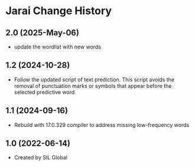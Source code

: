 Jarai Change History
====================
2.0 (2025-May-06)
----------------
* update the wordlist with new words

1.2 (2024-10-28)
----------------
* Follow the updated script of text prediction. This script avoids the removal of punctuation marks or symbols that appear before the selected predictive word.

1.1 (2024-09-16)
----------------
* Rebuild with 17.0.329 compiler to address missing low-frequency words

1.0 (2022-06-14)
----------------
* Created by SIL Global
